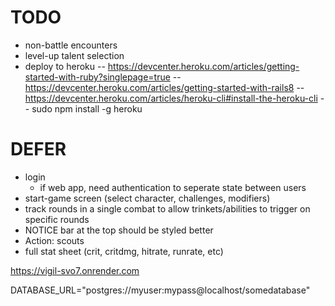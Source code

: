 # TODO

- non-battle encounters
- level-up talent selection
- deploy to heroku
-- https://devcenter.heroku.com/articles/getting-started-with-ruby?singlepage=true
-- https://devcenter.heroku.com/articles/getting-started-with-rails8
-- https://devcenter.heroku.com/articles/heroku-cli#install-the-heroku-cli
    -- sudo npm install -g heroku


DEFER
=========
- login
    - if web app, need authentication to seperate state between users
- start-game screen (select character, challenges, modifiers)
- track rounds in a single combat to allow trinkets/abilities to trigger on specific rounds
- NOTICE bar at the top should be styled better
- Action: scouts
- full stat sheet (crit, critdmg, hitrate, runrate, etc)


https://vigil-svo7.onrender.com

DATABASE_URL="postgres://myuser:mypass@localhost/somedatabase"

